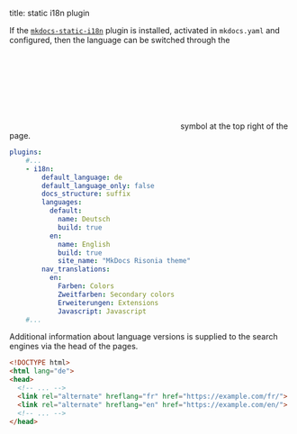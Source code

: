 title: static i18n plugin

If the [`mkdocs-static-i18n`](https://ultrabug.github.io/mkdocs-static-i18n/) plugin is installed, activated in `mkdocs.yaml` and configured,
then the language can be switched through the <svg class="svg-1em"><use xlink:href="#i18n" /></svg> symbol at the top right of the page.

```yaml
plugins:
    #...
    - i18n:
        default_language: de
        default_language_only: false
        docs_structure: suffix
        languages:
          default:
            name: Deutsch
            build: true
          en:
            name: English
            build: true
            site_name: "MkDocs Risonia theme"
        nav_translations:
          en:
            Farben: Colors
            Zweitfarben: Secondary colors
            Erweiterungen: Extensions
            Javascript: Javascript
    #...
```

Additional information about language versions is supplied to the search engines via the head of the pages.

```html
<!DOCTYPE html>
<html lang="de">
<head>
  <!-- ... -->
  <link rel="alternate" hreflang="fr" href="https://example.com/fr/">
  <link rel="alternate" hreflang="en" href="https://example.com/en/">
  <!-- ... -->
</head>
```